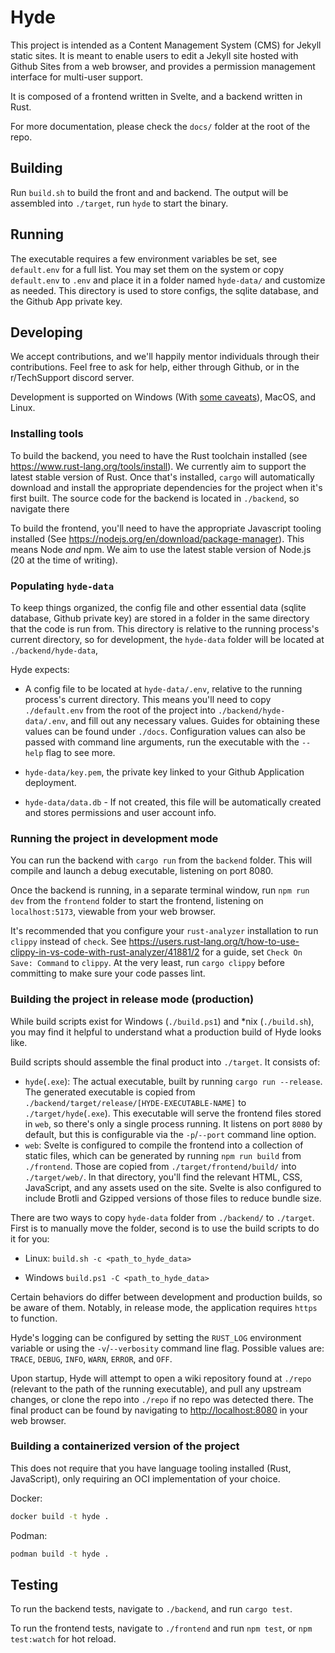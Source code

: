 # Hyde
This project is intended as a Content Management System (CMS) for Jekyll static sites. It is meant to enable users to edit a Jekyll site hosted with Github Sites from
a web browser, and provides a permission management interface for multi-user support.

It is composed of a frontend written in Svelte, and a backend written in Rust.

For more documentation, please check the `docs/` folder at the root of the repo.

## Building
Run `build.sh` to build the front and and backend. The output will be assembled into `./target`, run `hyde` to start the binary.

## Running
The executable requires a few environment variables be set, see `default.env` for a full list. You may set them on the system or copy `default.env` to `.env`
and place it in a folder named `hyde-data/` and customize as needed. This directory is used to store configs, the sqlite database, and the Github App private key.

## Developing
We accept contributions, and we'll happily mentor individuals through their contributions. Feel free to ask for help, either through Github, or in the r/TechSupport discord server.

Development is supported on Windows (With [some caveats](https://github.com/r-Techsupport/hyde/issues/6)), MacOS, and Linux.

### Installing tools
To build the backend, you need to have the Rust toolchain installed (see <https://www.rust-lang.org/tools/install>). We currently aim to support the latest stable version of Rust. Once that's installed, `cargo` will automatically download and install the appropriate dependencies for the project when it's first built. The source code for the backend is located in `./backend`, so navigate there 

To build the frontend, you'll need to have the appropriate Javascript tooling installed (See <https://nodejs.org/en/download/package-manager>). This means Node *and* npm. We aim to use the latest stable version of Node.js (20 at the time of writing).

### Populating `hyde-data`
To keep things organized, the config file and other essential data (sqlite database, Github private key) are stored in a folder in the same directory that the code is run from. This directory is relative to the running process's current directory, so for development, the `hyde-data` folder will be located at `./backend/hyde-data`, 

Hyde expects:

- A config file to be located at `hyde-data/.env`, relative to the running process's current directory. This means you'll need to copy `./default.env` from the root of the project into `./backend/hyde-data/.env`, and fill out any necessary values. Guides for obtaining these values can be found under `./docs`. Configuration values can also be passed with command line arguments, run the executable with the `--help` flag to see more.

- `hyde-data/key.pem`, the private key linked to your Github Application deployment.
- `hyde-data/data.db` - If not created, this file will be automatically created and stores permissions and user account info.

### Running the project in development mode
You can run the backend with `cargo run` from the `backend` folder. This will compile and launch a debug executable, listening on port 8080.

Once the backend is running, in a separate terminal window, run `npm run dev` from the `frontend` folder to start the frontend, listening on `localhost:5173`, viewable from your web browser.

It's recommended that you configure your `rust-analyzer` installation to run `clippy` instead of `check`. See <https://users.rust-lang.org/t/how-to-use-clippy-in-vs-code-with-rust-analyzer/41881/2> for a guide, set `Check On Save: Command` to `clippy`. At the very least, run `cargo clippy` before committing to make sure your code passes lint.


### Building the project in release mode (production)
While build scripts exist for Windows (`./build.ps1`) and *nix (`./build.sh`), you may find it helpful to understand what a production build of Hyde looks like.

Build scripts should assemble the final product into `./target`. It consists of:

- `hyde`(`.exe`): The actual executable, built by running `cargo run --release`. The generated executable is copied from `./backend/target/release/[HYDE-EXECUTABLE-NAME]` to `./target/hyde`(`.exe`). This executable will serve the frontend files stored in `web`, so there's only a single process running. It listens on port `8080` by default, but this is configurable via the `-p`/`--port` command line option.
- `web`: Svelte is configured to compile the frontend into a collection of static files, which can be generated by running `npm run build` from `./frontend`. Those are copied from `./target/frontend/build/` into `./target/web/`. In that directory, you'll find the relevant HTML, CSS, JavaScript, and any assets used on the site. Svelte is also configured to include Brotli and Gzipped versions of those files to reduce bundle size.

There are two ways to copy `hyde-data` folder from `./backend/` to `./target`. First is to manually move the folder, second is to use the build scripts to do it for you:

- Linux: `build.sh -c <path_to_hyde_data>`

- Windows `build.ps1 -C <path_to_hyde_data>` 

Certain behaviors do differ between development and production builds, so be aware of them. Notably, in release mode, the application requires `https` to function.

Hyde's logging can be configured by setting the `RUST_LOG` environment variable or using the `-v`/`--verbosity` command line flag. Possible values are: `TRACE`, `DEBUG`, `INFO`, `WARN`, `ERROR`, and `OFF`.

Upon startup, Hyde will attempt to open a wiki repository found at `./repo` (relevant to the path of the running executable), and pull any upstream changes, or clone the repo into `./repo` if no repo was detected there. The final product can be found by navigating to <http://localhost:8080> in your web browser.

### Building a containerized version of the project
This does not require that you have language tooling installed (Rust, JavaScript), only requiring an OCI implementation of your choice.

Docker:
```sh
docker build -t hyde .
```

Podman:
```sh
podman build -t hyde .
```

## Testing
To run the backend tests, navigate to `./backend`, and run `cargo test`.

To run the frontend tests, navigate to `./frontend` and run `npm test`, or `npm test:watch` for hot reload.
